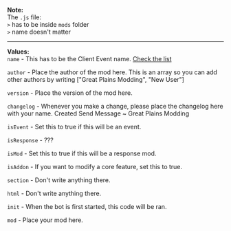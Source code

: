 **Note:**  
The `.js` file:  
`>` has to be inside `mods` folder  
`>` name doesn't matter  

---  

**Values:**  
`name` - This has to be the Client Event name. [Check the list](https://discord.js.org/docs/packages/discord.js/stable/ClientEvents:Interface)

`author` - Place the author of the mod here. This is an array so you can add other authors by writing ["Great Plains Modding", "New User"]

`version` - Place the version of the mod here.

`changelog` - Whenever you make a change, please place the changelog here with your name. Created Send Message ~ Great Plains Modding

`isEvent` - Set this to true if this will be an event.

`isResponse` - ???

`isMod` - Set this to true if this will be a response mod.

`isAddon` - If you want to modify a core feature, set this to true.

`section` - Don't write anything there.

`html` - Don't write anything there.

`init` - When the bot is first started, this code will be ran.

`mod` - Place your mod here.